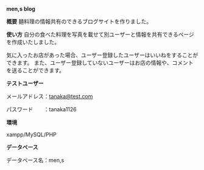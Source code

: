  **men,s blog**

**概要**
麺料理の情報共有のできるブログサイトを作りました。


**使い方**
自分の食べた料理を写真を載せて別ユーザーと情報を共有できるページを作成いたしました。

気に入ったお店があった場合、ユーザー登録したユーザーはいいねをすることができます。
また、ユーザー登録していないユーザーはお店の情報や、コメントを送ることができます。

**テストユーザー**

メールアドレス：tanaka@test.com

パスワード　　：tanaka1126


**環境**

xampp/MySQL/PHP

**データベース**

データベース名：men,s

